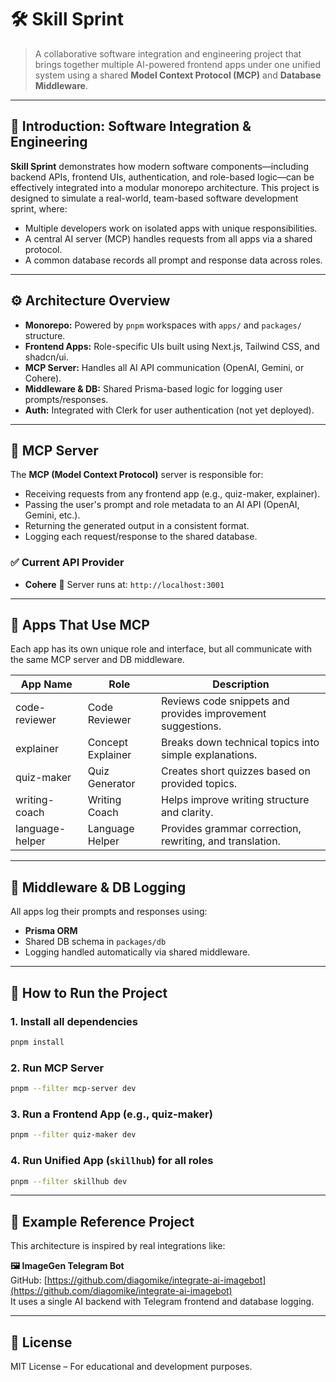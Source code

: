 # 🛠️ Skill Sprint

> A collaborative software integration and engineering project that brings together multiple AI-powered frontend apps under one unified system using a shared **Model Context Protocol (MCP)** and **Database Middleware**.

---

## 📘 Introduction: Software Integration & Engineering

**Skill Sprint** demonstrates how modern software components—including backend APIs, frontend UIs, authentication, and role-based logic—can be effectively integrated into a modular monorepo architecture. This project is designed to simulate a real-world, team-based software development sprint, where:
- Multiple developers work on isolated apps with unique responsibilities.
- A central AI server (MCP) handles requests from all apps via a shared protocol.
- A common database records all prompt and response data across roles.

---

## ⚙️ Architecture Overview

- **Monorepo:** Powered by `pnpm` workspaces with `apps/` and `packages/` structure.
- **Frontend Apps:** Role-specific UIs built using Next.js, Tailwind CSS, and shadcn/ui.
- **MCP Server:** Handles all AI API communication (OpenAI, Gemini, or Cohere).
- **Middleware & DB:** Shared Prisma-based logic for logging user prompts/responses.
- **Auth:** Integrated with Clerk for user authentication (not yet deployed).

---

## 🧠 MCP Server

The **MCP (Model Context Protocol)** server is responsible for:

- Receiving requests from any frontend app (e.g., quiz-maker, explainer).
- Passing the user's prompt and role metadata to an AI API (OpenAI, Gemini, etc.).
- Returning the generated output in a consistent format.
- Logging each request/response to the shared database.

### ✅ Current API Provider
- **Cohere** 
📍 Server runs at: `http://localhost:3001`

---

## 🧩 Apps That Use MCP

Each app has its own unique role and interface, but all communicate with the same MCP server and DB middleware.

| App Name         | Role                        | Description                                                |
|------------------|-----------------------------|------------------------------------------------------------|
| code-reviewer    | Code Reviewer               | Reviews code snippets and provides improvement suggestions.|
| explainer        | Concept Explainer           | Breaks down technical topics into simple explanations.     |
| quiz-maker       | Quiz Generator              | Creates short quizzes based on provided topics.            |
| writing-coach    | Writing Coach               | Helps improve writing structure and clarity.               |
| language-helper  | Language Helper             | Provides grammar correction, rewriting, and translation.   |
---

## 🧱 Middleware & DB Logging

All apps log their prompts and responses using:
- **Prisma ORM**
- Shared DB schema in `packages/db`
- Logging handled automatically via shared middleware.

---

## 🚀 How to Run the Project

### 1. Install all dependencies
```bash
pnpm install
```

### 2. Run MCP Server
```bash
pnpm --filter mcp-server dev
```

### 3. Run a Frontend App (e.g., quiz-maker)
```bash
pnpm --filter quiz-maker dev
```

### 4. Run Unified App (`skillhub`) for all roles
```bash
pnpm --filter skillhub dev
```

---

## 📜 Example Reference Project

This architecture is inspired by real integrations like:

**🖼️ ImageGen Telegram Bot**  
GitHub: [https://github.com/diagomike/integrate-ai-imagebot](https://github.com/diagomike/integrate-ai-imagebot)  
It uses a single AI backend with Telegram frontend and database logging.

---

## 📄 License

MIT License – For educational and development purposes.
